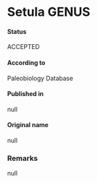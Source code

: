 # Setula GENUS

#### Status
ACCEPTED

#### According to
Paleobiology Database

#### Published in
null

#### Original name
null

### Remarks
null